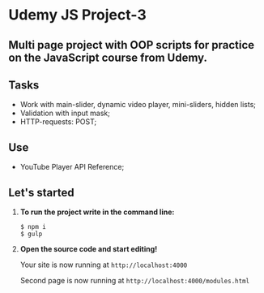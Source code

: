 # Udemy JS Project-3

## Multi page project with OOP scripts for practice on the JavaScript course from Udemy.

## Tasks

- Work with main-slider, dynamic video player, mini-sliders, hidden lists;
- Validation with input mask;
- HTTP-requests: POST;

## Use

- YouTube Player API Reference;

## Let's started

1. **To run the project write in the command line:**

   ```shell
   $ npm i
   $ gulp
   ```

2. **Open the source code and start editing!**

   Your site is now running at `http://localhost:4000`
   
   Second page is now running at `http://localhost:4000/modules.html`

